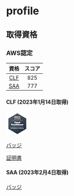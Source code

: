 # profile

## 取得資格

### AWS認定

| 資格 | スコア |
| :---: | :---: |
| [CLF](#clf-2023年1月14日取得) |  825 |
| [SAA](#saa-2023年2月4日取得) | 777|

#### CLF (2023年1月14日取得)

![image](https://github.com/Shintaro-Abe/Shintaro-Abe/blob/8672bc1a78ff1b57f738843322a6d0bc0bd76115/aws-certified-cloud-practitioner%20.png)         

[バッジ](https://www.credly.com/badges/dff9dcb0-4448-4827-bb3b-3d11e9730721/public_url)        

[証明書](https://github.com/Shintaro-Abe/Shintaro-Abe/blob/923965fbb50e06533e9a767b3a2f9fa5f450abc6/AWS%20Certified%20Cloud%20Practitioner%20certificate.pdf)


#### SAA (2023年2月4日取得)

[バッジ](https://www.credly.com/badges/acd6ba7b-aa72-47d0-b553-52f6713a455d/public_url)   

